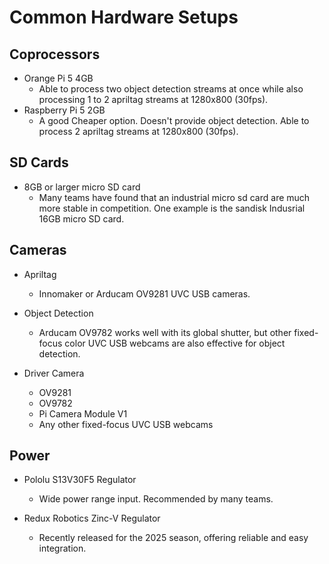 # Common Hardware Setups

## Coprocessors

- Orange Pi 5 4GB
  - Able to process two object detection streams at once while also processing 1 to 2 apriltag streams at 1280x800 (30fps).
- Raspberry Pi 5 2GB
  - A good Cheaper option. Doesn't provide object detection. Able to process 2 apriltag streams at 1280x800 (30fps).

## SD Cards

- 8GB or larger micro SD card
  - Many teams have found that an industrial micro sd card are much more stable in competition. One example is the sandisk Indusrial 16GB micro SD card.

## Cameras

- Apriltag

  - Innomaker or Arducam OV9281 UVC USB cameras.

- Object Detection

  - Arducam OV9782 works well with its global shutter, but other fixed-focus color UVC USB webcams are also effective for object detection.

- Driver Camera
  - OV9281
  - OV9782
  - Pi Camera Module V1
  - Any other fixed-focus UVC USB webcams

## Power

- Pololu S13V30F5 Regulator

  - Wide power range input. Recommended by many teams.

- Redux Robotics Zinc-V Regulator

  - Recently released for the 2025 season, offering reliable and easy integration.
